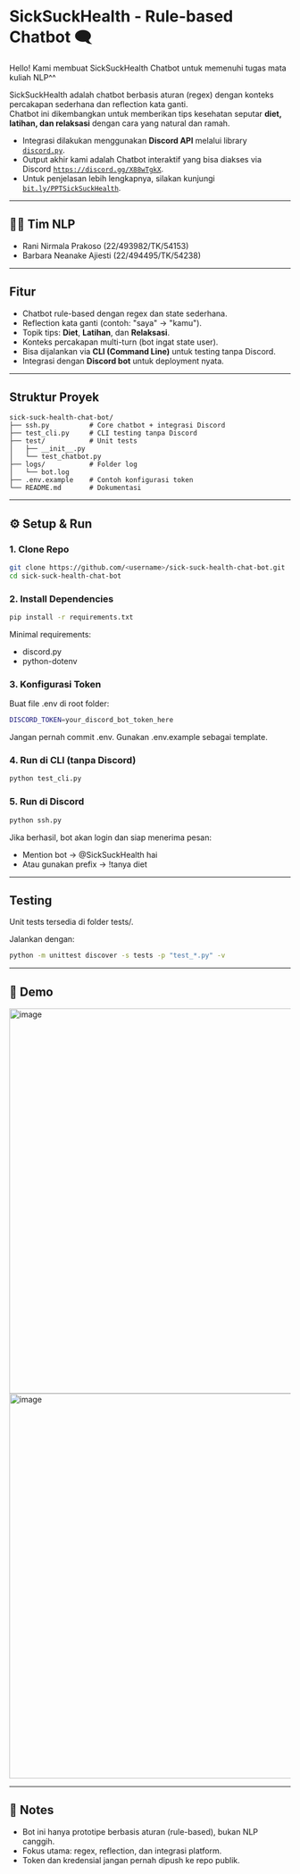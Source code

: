 # SickSuckHealth - Rule-based Chatbot 🗨️

Hello! Kami membuat SickSuckHealth Chatbot untuk memenuhi tugas mata kuliah NLP^^

SickSuckHealth adalah chatbot berbasis aturan (regex) dengan konteks percakapan sederhana dan reflection kata ganti.  
Chatbot ini dikembangkan untuk memberikan tips kesehatan seputar **diet, latihan, dan relaksasi** dengan cara yang natural dan ramah.  

- Integrasi dilakukan menggunakan **Discord API** melalui library [`discord.py`](https://discordpy.readthedocs.io/).
- Output akhir kami adalah Chatbot interaktif yang bisa diakses via Discord [`https://discord.gg/X88wTgkX`](https://discord.gg/X88wTgkX).
- Untuk penjelasan lebih lengkapnya, silakan kunjungi [`bit.ly/PPTSickSuckHealth`](https://bit.ly/PPTSickSuckHealth).

---

## 🧑‍💻 Tim NLP
- Rani Nirmala Prakoso (22/493982/TK/54153)
- Barbara Neanake Ajiesti (22/494495/TK/54238)

---

## Fitur
- Chatbot rule-based dengan regex dan state sederhana.
- Reflection kata ganti (contoh: "saya" → "kamu").
- Topik tips: **Diet**, **Latihan**, dan **Relaksasi**.
- Konteks percakapan multi-turn (bot ingat state user).
- Bisa dijalankan via **CLI (Command Line)** untuk testing tanpa Discord.
- Integrasi dengan **Discord bot** untuk deployment nyata.

---

## Struktur Proyek
```plaintext
sick-suck-health-chat-bot/
├── ssh.py          # Core chatbot + integrasi Discord
├── test_cli.py     # CLI testing tanpa Discord
├── test/           # Unit tests
│   ├── __init__.py
│   └── test_chatbot.py
├── logs/           # Folder log
│   └── bot.log
├── .env.example    # Contoh konfigurasi token
└── README.md       # Dokumentasi
```
---

## ⚙️ Setup & Run 

### 1. Clone Repo
```bash
git clone https://github.com/<username>/sick-suck-health-chat-bot.git
cd sick-suck-health-chat-bot
```

### 2. Install Dependencies
```bash
pip install -r requirements.txt
```
Minimal requirements:
- discord.py
- python-dotenv

### 3. Konfigurasi Token
Buat file .env di root folder:
```bash
DISCORD_TOKEN=your_discord_bot_token_here
```
Jangan pernah commit .env.
Gunakan .env.example sebagai template.

### 4. Run di CLI (tanpa Discord)
```bash
python test_cli.py
```

### 5. Run di Discord
```bash
python ssh.py
```
Jika berhasil, bot akan login dan siap menerima pesan:
- Mention bot → @SickSuckHealth hai
- Atau gunakan prefix → !tanya diet

---

## Testing
Unit tests tersedia di folder tests/.

Jalankan dengan:
```bash
python -m unittest discover -s tests -p "test_*.py" -v
```
---

## 📸 Demo
<img width="1080" height="690" alt="image" src="https://github.com/user-attachments/assets/38c26b35-bfa8-4edd-b4f7-89d8640c8871" />
<img width="1080" height="690" alt="image" src="https://github.com/user-attachments/assets/ec361d9c-0aed-4810-85ae-507952bfe70e" />

---

## 📖 Notes
- Bot ini hanya prototipe berbasis aturan (rule-based), bukan NLP canggih.
- Fokus utama: regex, reflection, dan integrasi platform.
- Token dan kredensial jangan pernah dipush ke repo publik.

